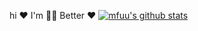 hi ❤️
I'm 😮‍💨 Better ❤️
[![mfuu's github stats](https://github-readme-stats.vercel.app/api?username=better-pz)](https://github.com/anuraghazra/github-readme-stats)
